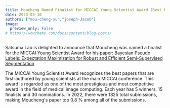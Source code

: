 ```yaml
---
title: Moucheng Named Finalist for MICCAI Young Scientist Award (Best Paper Award)
date: 2023-05-10
authors: ["mou-cheng-xu","joseph-Jacob"]
image:
  preview_only: False
# https://wowchemy.com/docs/content/blog-posts/
---
```


Satsuma Lab is delighted to announce that Moucheng was named a finalist for the MICCAI Young Scientist Award for his paper: [Bayesian Pseudo Labels: Expectation Maximization for Robust and Efficient Semi-Supervised Segmentation](https://conferences.miccai.org/2022/papers/066-Paper2505.html) 


The MICCAI Young Scientist Award recognizes the best papers that are first-authored by young scientists at the main MICCAI conference. This award is regarded as one of the most prestigious and most competitive award in the field of medical image computing. Each year has 5 winners, 15 finalists and 30 nominations. In 2022, there were 1825 total submissions, making Moucheng's paper top 0.8 \% among all of the submissions.


